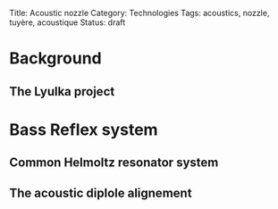 Title: Acoustic nozzle
Category: Technologies
Tags: acoustics, nozzle, tuyère, acoustique
Status: draft


Background
===========

The Lyulka project
--------------------





Bass Reflex system
===================

Common Helmoltz resonator system
---------------------------------



The acoustic diplole alignement
--------------------------------


